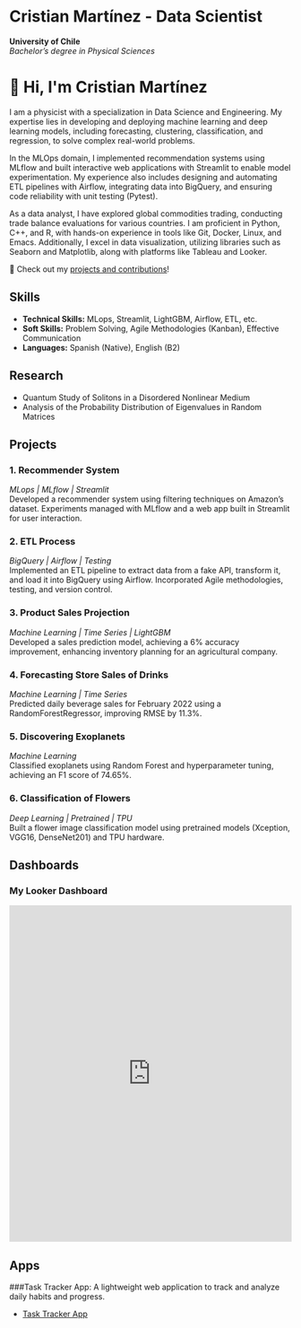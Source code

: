 # Cristian Martínez - Data Scientist
  **University of Chile**  
  *Bachelor’s degree in Physical Sciences*
  
# 👋 Hi, I'm Cristian Martínez  

I am a physicist with a specialization in Data Science and Engineering. My expertise lies in developing and deploying machine learning and deep learning models, including forecasting, clustering, classification, and regression, to solve complex real-world problems.  

In the MLOps domain, I implemented recommendation systems using MLflow and built interactive web applications with Streamlit to enable model experimentation. My experience also includes designing and automating ETL pipelines with Airflow, integrating data into BigQuery, and ensuring code reliability with unit testing (Pytest).  

As a data analyst, I have explored global commodities trading, conducting trade balance evaluations for various countries. I am proficient in Python, C++, and R, with hands-on experience in tools like Git, Docker, Linux, and Emacs. Additionally, I excel in data visualization, utilizing libraries such as Seaborn and Matplotlib, along with platforms like Tableau and Looker.  

🚀 Check out my [projects and contributions](https://github.com/cristianBMJ)!  

## Skills  
- **Technical Skills:** MLops, Streamlit, LightGBM, Airflow, ETL, etc.  
- **Soft Skills:** Problem Solving, Agile Methodologies (Kanban), Effective Communication  
- **Languages:** Spanish (Native), English (B2)  

## Research  
- Quantum Study of Solitons in a Disordered Nonlinear Medium  
- Analysis of the Probability Distribution of Eigenvalues in Random Matrices  

## Projects  

### 1. **Recommender System**  
*MLops | MLflow | Streamlit*  
Developed a recommender system using filtering techniques on Amazon’s dataset. Experiments managed with MLflow and a web app built in Streamlit for user interaction.  

### 2. **ETL Process**  
*BigQuery | Airflow | Testing*  
Implemented an ETL pipeline to extract data from a fake API, transform it, and load it into BigQuery using Airflow. Incorporated Agile methodologies, testing, and version control.  

### 3. **Product Sales Projection**  
*Machine Learning | Time Series | LightGBM*  
Developed a sales prediction model, achieving a 6% accuracy improvement, enhancing inventory planning for an agricultural company.  

### 4. **Forecasting Store Sales of Drinks**  
*Machine Learning | Time Series*  
Predicted daily beverage sales for February 2022 using a RandomForestRegressor, improving RMSE by 11.3%.  

### 5. **Discovering Exoplanets**  
*Machine Learning*  
Classified exoplanets using Random Forest and hyperparameter tuning, achieving an F1 score of 74.65%.  

### 6. **Classification of Flowers**  
*Deep Learning | Pretrained | TPU*  
Built a flower image classification model using pretrained models (Xception, VGG16, DenseNet201) and TPU hardware.  

## Dashboards  

### My Looker Dashboard  
<iframe width="100%" height="600" src="https://lookerstudio.google.com/embed/u/0/reporting/337678f8-8ace-4915-b44e-515ef1c6f544/page/Ja7VE" frameborder="0" style="border:0" allowfullscreen></iframe>  

## Apps  

###Task Tracker App: A lightweight web application to track and analyze daily habits and progress.



- [Task Tracker App](https://task-tracker-app.streamlit.app/)  

